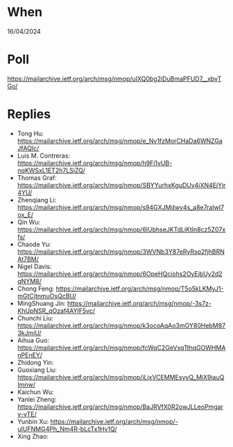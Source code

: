# When

16/04/2024

# Poll

https://mailarchive.ietf.org/arch/msg/nmop/uIXQ0bg2iDuBmaPFUD7__xbvTGo/

# Replies

* Tong Hu: https://mailarchive.ietf.org/arch/msg/nmop/e_Nv1fzMorCHaDa6WNZGaJfAQIc/
* Luis M. Contreras: https://mailarchive.ietf.org/arch/msg/nmop/h9Fi1vUB-nqKWSxL1ET2h7LSiZQ/
* Thomas Graf: https://mailarchive.ietf.org/arch/msg/nmop/SBYYurhxKguDUv4jXN4EjYjr4YU/
* Zhenqiang Li: https://mailarchive.ietf.org/arch/msg/nmop/s94GXJMdwv4s_a8e7raIwI7ox_E/
* Qin Wu: https://mailarchive.ietf.org/arch/msg/nmop/6lUbhseJKTdLiKtIn8cz5Z07xfs/
* Chaode Yu: https://mailarchive.ietf.org/arch/msg/nmop/3WVNb3Y87eRyRsp2fjhBRNAt7BM/
* Nigel Davis: https://mailarchive.ietf.org/arch/msg/nmop/6OpeHQciohs2OyEjbUy2d2qNYM8/
* Chong Feng: https://mailarchive.ietf.org/arch/msg/nmop/T5o5kLKMyJ1-mGtCjtnmuOsQcBU/
* MingShuang Jin: https://mailarchive.ietf.org/arch/msg/nmop/-3s7z-KhUpNSR_qOzaf4AYlF5vc/
* Chunchi Liu: https://mailarchive.ietf.org/arch/msg/nmop/k3ocoAqAo3mOY80HebM873kJmiU/
* Aihua Guo: https://mailarchive.ietf.org/arch/msg/nmop/fcWqC2GeVxqTthqGOWHMAnPEnEY/
* Zhidong Yin:
* Guoxiang Liu: https://mailarchive.ietf.org/arch/msg/nmop/iLjxVCEMMEsyvQ_MiX9iauQImnw/
* Kaichun Wu:
* Yanlei Zheng: https://mailarchive.ietf.org/arch/msg/nmop/BaJRVfX0R2owJLLeoPmgarv-vTE/
* Yunbin Xu: https://mailarchive.ietf.org/arch/msg/nmop/-uIUFNMG4Ph_Nm4R-bLcTx1Hv1Q/
* Xing Zhao:
